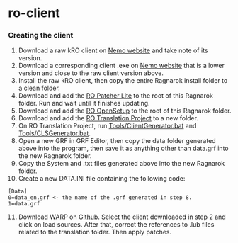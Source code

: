 # ro-client
### Creating the client
1. Download a raw kRO client on [Nemo website](http://nemo.herc.ws/downloads/) and take note of its version.
2. Download a corresponding client .exe on [Nemo website](http://nemo.herc.ws/clients/) that is a lower version and close to the raw client version above.
3. Install the raw kRO client, then copy the entire Ragnarok install folder to a clean folder.
4. Download and add the [RO Patcher Lite](https://nn.ai4rei.net/dev/rsu/) to the root of this Ragnarok folder. Run and wait until it finishes updating.
5. Download and add the [RO OpenSetup](https://nn.ai4rei.net/dev/opensetup/) to the root of this Ragnarok folder.
6. Download and add the [RO Translation Project](https://github.com/llchrisll/ROenglishRE) to a new folder.
7. On RO Translation Project, run [Tools/ClientGenerator.bat](https://github.com/llchrisll/ROenglishRE/blob/master/Tools/ClientGenerator.bat) and [Tools/CLSGenerator.bat](https://github.com/llchrisll/ROenglishRE/blob/master/Tools/CLSGenerator.bat).
8. Open a new GRF in GRF Editor, then copy the data folder generated above into the program, then save it as anything other than data.grf into the new Ragnarok folder.
9. Copy the System and .txt files generated above into the new Ragnarok folder.
10. Create a new DATA.INI file containing the following code:
```
[Data]
0=data_en.grf <- the name of the .grf generated in step 8.
1=data.grf
```
11. Download WARP on [Github](https://github.com/Neo-Mind/WARP). Select the client downloaded in step 2 and click on load sources. After that, correct the references to .lub files related to the translation folder. Then apply patches.